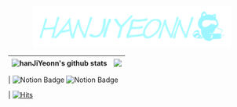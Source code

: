 <p align="center"><img width="80%" src="https://github.com/HANJIYEONN/HANJIYEONN/blob/main/assets/2.%EB%B0%B0%EB%84%88-1.png" /></p>

| <img align="center" src="https://github-readme-stats.vercel.app/api?username=HANJIYEONN&show_icons=true&theme=radical" alt="hanJiYeonn's github stats" /> | <img align="center" src="https://github-readme-stats.vercel.app/api/top-langs/?username=HANJIYEONN&layout=compact&theme=radical" /> |
| ----- | ----- |


| ![Notion Badge](https://img.shields.io/badge/Notion-74B9CC?style=flat&logo=Notion&logoColor=white&link=https://www.notion.so/CODING-1be2d6f5d69d4e9fbd915117f135f887) ![Notion Badge](https://img.shields.io/badge/Github-74B9CC?style=flat&logo=GitHub&logoColor=white&link=https://github.com/HANJIYEONN)


| [![Hits](https://hits.seeyoufarm.com/api/count/incr/badge.svg?url=https%3A%2F%2Fgithub.com%2FHANJIYEONN&count_bg=%237DCADF&title_bg=%23555555&icon=protocols-dot-io.svg&icon_color=%23E7E7E7&title=hits&edge_flat=false)](https://hits.seeyoufarm.com)
